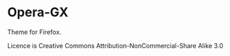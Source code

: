 # Opera-GX

Theme for Firefox.

Licence is Creative Commons Attribution-NonCommercial-Share Alike 3.0

